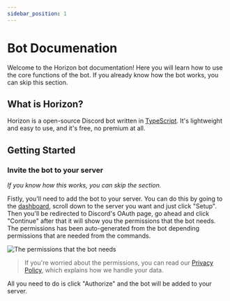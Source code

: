 ```yaml
---
sidebar_position: 1
---
```


# Bot Documenation
Welcome to the Horizon bot documentation! Here you will learn how to use the core functions of the bot. If you already know how the bot works, you can skip this section.

## What is Horizon?

Horizon is a open-source Discord bot written in [TypeScript](https://www.typescriptlang.org/). It's lightweight and easy to use, and it's free, no premium at all.

## Getting Started

### Invite the bot to your server
*If you know how this works, you can skip the section.*

Fistly, you'll need to add the bot to your server. You can do this by going to the [dashboard](https://horizon.trtle.xyz/dashboard), scroll down to the server you want and just click "Setup". Then you'll be redirected to Discord's OAuth page, go ahead and click "Continue" after that it will show you the permissions that the bot needs. The permissions has been auto-generated from the bot depending permissions that are needed from the commands.

![The permissions that the bot needs](/FkO45W022k.png)

> If you're worried about the permissions, you can read our [Privacy Policy](https://horizon.trtle.xyz/privacy-policy), which explains how we handle your data. 

All you need to do is click "Authorize" and the bot will be added to your server.

